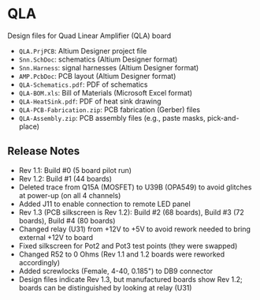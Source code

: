 # QLA
Design files for Quad Linear Amplifier (QLA) board

* `QLA.PrjPCB`: Altium Designer project file
* `Snn.SchDoc`: schematics (Altium Designer format)
* `Snn.Harness`: signal harnesses (Altium Designer format)
* `AMP.PcbDoc`: PCB layout (Altium Designer format)
* `QLA-Schematics.pdf`: PDF of schematics
* `QLA-BOM.xls`: Bill of Materials (Microsoft Excel format)
* `QLA-HeatSink.pdf`: PDF of heat sink drawing
* `QLA-PCB-Fabrication.zip`: PCB fabrication (Gerber) files
* `QLA-Assembly.zip`: PCB assembly files (e.g., paste masks, pick-and-place)
 
## Release Notes

* Rev 1.1: Build #0 (5 board pilot run)
* Rev 1.2: Build #1 (44 boards)
 * Deleted trace from Q15A (MOSFET) to U39B (OPA549) to avoid glitches at power-up (on all 4 channels)
 * Added J11 to enable connection to remote LED panel
* Rev 1.3 (PCB silkscreen is Rev 1.2): Build #2 (68 boards), Build #3 (72 boards), Build #4 (80 boards)
 * Changed relay (U31) from +12V to +5V to avoid rework needed to bring external +12V to board
 * Fixed silkscreen for Pot2 and Pot3 test points (they were swapped)
 * Changed R52 to 0 Ohms (Rev 1.1 and 1.2 boards were reworked accordingly)
 * Added screwlocks (Female, 4-40, 0.185") to DB9 connector
 * Design files indicate Rev 1.3, but manufactured boards show Rev 1.2; boards can be distinguished by looking at relay (U31)
 
